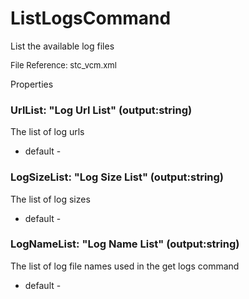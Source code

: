 # ListLogsCommand

List the available log files

<font size="2">File Reference: stc_vcm.xml</font>

<text>Properties</text>

### UrlList: "Log Url List" (output:string)

The list of log urls

* default - 
### LogSizeList: "Log Size List" (output:string)

The list of log sizes

* default - 
### LogNameList: "Log Name List" (output:string)

The list of log file names used in the get logs command

* default - 
